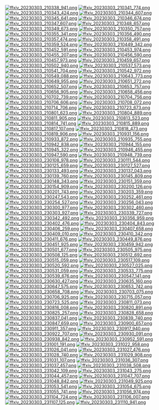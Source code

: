 [![ffxiv_20230303_210338_941.png](./image_j_thumb/ffxiv_20230303_210338_941.png.thumb.jpg)](./image_j/ffxiv_20230303_210338_941.png) 
[![ffxiv_20230303_210341_774.png](./image_j_thumb/ffxiv_20230303_210341_774.png.thumb.jpg)](./image_j/ffxiv_20230303_210341_774.png) 
[![ffxiv_20230303_210343_424.png](./image_j_thumb/ffxiv_20230303_210343_424.png.thumb.jpg)](./image_j/ffxiv_20230303_210343_424.png) 
[![ffxiv_20230303_210344_607.png](./image_j_thumb/ffxiv_20230303_210344_607.png.thumb.jpg)](./image_j/ffxiv_20230303_210344_607.png) 
[![ffxiv_20230303_210345_641.png](./image_j_thumb/ffxiv_20230303_210345_641.png.thumb.jpg)](./image_j/ffxiv_20230303_210345_641.png) 
[![ffxiv_20230303_210346_674.png](./image_j_thumb/ffxiv_20230303_210346_674.png.thumb.jpg)](./image_j/ffxiv_20230303_210346_674.png) 
[![ffxiv_20230303_210347_607.png](./image_j_thumb/ffxiv_20230303_210347_607.png.thumb.jpg)](./image_j/ffxiv_20230303_210347_607.png) 
[![ffxiv_20230303_210348_657.png](./image_j_thumb/ffxiv_20230303_210348_657.png.thumb.jpg)](./image_j/ffxiv_20230303_210348_657.png) 
[![ffxiv_20230303_210349_673.png](./image_j_thumb/ffxiv_20230303_210349_673.png.thumb.jpg)](./image_j/ffxiv_20230303_210349_673.png) 
[![ffxiv_20230303_210350_757.png](./image_j_thumb/ffxiv_20230303_210350_757.png.thumb.jpg)](./image_j/ffxiv_20230303_210350_757.png) 
[![ffxiv_20230303_210355_341.png](./image_j_thumb/ffxiv_20230303_210355_341.png.thumb.jpg)](./image_j/ffxiv_20230303_210355_341.png) 
[![ffxiv_20230303_210356_490.png](./image_j_thumb/ffxiv_20230303_210356_490.png.thumb.jpg)](./image_j/ffxiv_20230303_210356_490.png) 
[![ffxiv_20230303_210357_474.png](./image_j_thumb/ffxiv_20230303_210357_474.png.thumb.jpg)](./image_j/ffxiv_20230303_210357_474.png) 
[![ffxiv_20230303_210358_491.png](./image_j_thumb/ffxiv_20230303_210358_491.png.thumb.jpg)](./image_j/ffxiv_20230303_210358_491.png) 
[![ffxiv_20230303_210359_524.png](./image_j_thumb/ffxiv_20230303_210359_524.png.thumb.jpg)](./image_j/ffxiv_20230303_210359_524.png) 
[![ffxiv_20230303_210449_342.png](./image_j_thumb/ffxiv_20230303_210449_342.png.thumb.jpg)](./image_j/ffxiv_20230303_210449_342.png) 
[![ffxiv_20230303_210452_591.png](./image_j_thumb/ffxiv_20230303_210452_591.png.thumb.jpg)](./image_j/ffxiv_20230303_210452_591.png) 
[![ffxiv_20230303_210453_974.png](./image_j_thumb/ffxiv_20230303_210453_974.png.thumb.jpg)](./image_j/ffxiv_20230303_210453_974.png) 
[![ffxiv_20230303_210455_207.png](./image_j_thumb/ffxiv_20230303_210455_207.png.thumb.jpg)](./image_j/ffxiv_20230303_210455_207.png) 
[![ffxiv_20230303_210456_590.png](./image_j_thumb/ffxiv_20230303_210456_590.png.thumb.jpg)](./image_j/ffxiv_20230303_210456_590.png) 
[![ffxiv_20230303_210457_973.png](./image_j_thumb/ffxiv_20230303_210457_973.png.thumb.jpg)](./image_j/ffxiv_20230303_210457_973.png) 
[![ffxiv_20230303_210459_657.png](./image_j_thumb/ffxiv_20230303_210459_657.png.thumb.jpg)](./image_j/ffxiv_20230303_210459_657.png) 
[![ffxiv_20230303_210502_940.png](./image_j_thumb/ffxiv_20230303_210502_940.png.thumb.jpg)](./image_j/ffxiv_20230303_210502_940.png) 
[![ffxiv_20230303_210537_573.png](./image_j_thumb/ffxiv_20230303_210537_573.png.thumb.jpg)](./image_j/ffxiv_20230303_210537_573.png) 
[![ffxiv_20230303_210541_704.png](./image_j_thumb/ffxiv_20230303_210541_704.png.thumb.jpg)](./image_j/ffxiv_20230303_210541_704.png) 
[![ffxiv_20230303_210542_972.png](./image_j_thumb/ffxiv_20230303_210542_972.png.thumb.jpg)](./image_j/ffxiv_20230303_210542_972.png) 
[![ffxiv_20230303_210549_088.png](./image_j_thumb/ffxiv_20230303_210549_088.png.thumb.jpg)](./image_j/ffxiv_20230303_210549_088.png) 
[![ffxiv_20230303_210643_773.png](./image_j_thumb/ffxiv_20230303_210643_773.png.thumb.jpg)](./image_j/ffxiv_20230303_210643_773.png) 
[![ffxiv_20230303_210649_955.png](./image_j_thumb/ffxiv_20230303_210649_955.png.thumb.jpg)](./image_j/ffxiv_20230303_210649_955.png) 
[![ffxiv_20230303_210651_272.png](./image_j_thumb/ffxiv_20230303_210651_272.png.thumb.jpg)](./image_j/ffxiv_20230303_210651_272.png) 
[![ffxiv_20230303_210652_507.png](./image_j_thumb/ffxiv_20230303_210652_507.png.thumb.jpg)](./image_j/ffxiv_20230303_210652_507.png) 
[![ffxiv_20230303_210653_757.png](./image_j_thumb/ffxiv_20230303_210653_757.png.thumb.jpg)](./image_j/ffxiv_20230303_210653_757.png) 
[![ffxiv_20230303_210656_905.png](./image_j_thumb/ffxiv_20230303_210656_905.png.thumb.jpg)](./image_j/ffxiv_20230303_210656_905.png) 
[![ffxiv_20230303_210658_456.png](./image_j_thumb/ffxiv_20230303_210658_456.png.thumb.jpg)](./image_j/ffxiv_20230303_210658_456.png) 
[![ffxiv_20230303_210702_739.png](./image_j_thumb/ffxiv_20230303_210702_739.png.thumb.jpg)](./image_j/ffxiv_20230303_210702_739.png) 
[![ffxiv_20230303_210704_756.png](./image_j_thumb/ffxiv_20230303_210704_756.png.thumb.jpg)](./image_j/ffxiv_20230303_210704_756.png) 
[![ffxiv_20230303_210706_606.png](./image_j_thumb/ffxiv_20230303_210706_606.png.thumb.jpg)](./image_j/ffxiv_20230303_210706_606.png) 
[![ffxiv_20230303_210708_072.png](./image_j_thumb/ffxiv_20230303_210708_072.png.thumb.jpg)](./image_j/ffxiv_20230303_210708_072.png) 
[![ffxiv_20230303_210714_706.png](./image_j_thumb/ffxiv_20230303_210714_706.png.thumb.jpg)](./image_j/ffxiv_20230303_210714_706.png) 
[![ffxiv_20230303_210723_673.png](./image_j_thumb/ffxiv_20230303_210723_673.png.thumb.jpg)](./image_j/ffxiv_20230303_210723_673.png) 
[![ffxiv_20230303_210801_623.png](./image_j_thumb/ffxiv_20230303_210801_623.png.thumb.jpg)](./image_j/ffxiv_20230303_210801_623.png) 
[![ffxiv_20230303_210804_889.png](./image_j_thumb/ffxiv_20230303_210804_889.png.thumb.jpg)](./image_j/ffxiv_20230303_210804_889.png) 
[![ffxiv_20230303_210811_905.png](./image_j_thumb/ffxiv_20230303_210811_905.png.thumb.jpg)](./image_j/ffxiv_20230303_210811_905.png) 
[![ffxiv_20230303_210813_523.png](./image_j_thumb/ffxiv_20230303_210813_523.png.thumb.jpg)](./image_j/ffxiv_20230303_210813_523.png) 
[![ffxiv_20230303_210814_741.png](./image_j_thumb/ffxiv_20230303_210814_741.png.thumb.jpg)](./image_j/ffxiv_20230303_210814_741.png) 
[![ffxiv_20230303_210815_889.png](./image_j_thumb/ffxiv_20230303_210815_889.png.thumb.jpg)](./image_j/ffxiv_20230303_210815_889.png) 
[![ffxiv_20230303_210817_107.png](./image_j_thumb/ffxiv_20230303_210817_107.png.thumb.jpg)](./image_j/ffxiv_20230303_210817_107.png) 
[![ffxiv_20230303_210818_473.png](./image_j_thumb/ffxiv_20230303_210818_473.png.thumb.jpg)](./image_j/ffxiv_20230303_210818_473.png) 
[![ffxiv_20230303_210819_906.png](./image_j_thumb/ffxiv_20230303_210819_906.png.thumb.jpg)](./image_j/ffxiv_20230303_210819_906.png) 
[![ffxiv_20230303_210931_156.png](./image_j_thumb/ffxiv_20230303_210931_156.png.thumb.jpg)](./image_j/ffxiv_20230303_210931_156.png) 
[![ffxiv_20230303_210933_872.png](./image_j_thumb/ffxiv_20230303_210933_872.png.thumb.jpg)](./image_j/ffxiv_20230303_210933_872.png) 
[![ffxiv_20230303_210935_755.png](./image_j_thumb/ffxiv_20230303_210935_755.png.thumb.jpg)](./image_j/ffxiv_20230303_210935_755.png) 
[![ffxiv_20230303_210942_838.png](./image_j_thumb/ffxiv_20230303_210942_838.png.thumb.jpg)](./image_j/ffxiv_20230303_210942_838.png) 
[![ffxiv_20230303_210944_155.png](./image_j_thumb/ffxiv_20230303_210944_155.png.thumb.jpg)](./image_j/ffxiv_20230303_210944_155.png) 
[![ffxiv_20230303_210945_322.png](./image_j_thumb/ffxiv_20230303_210945_322.png.thumb.jpg)](./image_j/ffxiv_20230303_210945_322.png) 
[![ffxiv_20230303_210946_455.png](./image_j_thumb/ffxiv_20230303_210946_455.png.thumb.jpg)](./image_j/ffxiv_20230303_210946_455.png) 
[![ffxiv_20230303_210947_590.png](./image_j_thumb/ffxiv_20230303_210947_590.png.thumb.jpg)](./image_j/ffxiv_20230303_210947_590.png) 
[![ffxiv_20230303_210948_739.png](./image_j_thumb/ffxiv_20230303_210948_739.png.thumb.jpg)](./image_j/ffxiv_20230303_210948_739.png) 
[![ffxiv_20230303_230108_978.png](./image_j_thumb/ffxiv_20230303_230108_978.png.thumb.jpg)](./image_j/ffxiv_20230303_230108_978.png) 
[![ffxiv_20230303_230111_544.png](./image_j_thumb/ffxiv_20230303_230111_544.png.thumb.jpg)](./image_j/ffxiv_20230303_230111_544.png) 
[![ffxiv_20230303_230125_659.png](./image_j_thumb/ffxiv_20230303_230125_659.png.thumb.jpg)](./image_j/ffxiv_20230303_230125_659.png) 
[![ffxiv_20230303_230127_527.png](./image_j_thumb/ffxiv_20230303_230127_527.png.thumb.jpg)](./image_j/ffxiv_20230303_230127_527.png) 
[![ffxiv_20230303_230133_493.png](./image_j_thumb/ffxiv_20230303_230133_493.png.thumb.jpg)](./image_j/ffxiv_20230303_230133_493.png) 
[![ffxiv_20230303_230137_043.png](./image_j_thumb/ffxiv_20230303_230137_043.png.thumb.jpg)](./image_j/ffxiv_20230303_230137_043.png) 
[![ffxiv_20230303_230139_760.png](./image_j_thumb/ffxiv_20230303_230139_760.png.thumb.jpg)](./image_j/ffxiv_20230303_230139_760.png) 
[![ffxiv_20230303_230145_809.png](./image_j_thumb/ffxiv_20230303_230145_809.png.thumb.jpg)](./image_j/ffxiv_20230303_230145_809.png) 
[![ffxiv_20230303_230148_343.png](./image_j_thumb/ffxiv_20230303_230148_343.png.thumb.jpg)](./image_j/ffxiv_20230303_230148_343.png) 
[![ffxiv_20230303_230151_359.png](./image_j_thumb/ffxiv_20230303_230151_359.png.thumb.jpg)](./image_j/ffxiv_20230303_230151_359.png) 
[![ffxiv_20230303_230154_909.png](./image_j_thumb/ffxiv_20230303_230154_909.png.thumb.jpg)](./image_j/ffxiv_20230303_230154_909.png) 
[![ffxiv_20230303_230200_126.png](./image_j_thumb/ffxiv_20230303_230200_126.png.thumb.jpg)](./image_j/ffxiv_20230303_230200_126.png) 
[![ffxiv_20230303_230201_743.png](./image_j_thumb/ffxiv_20230303_230201_743.png.thumb.jpg)](./image_j/ffxiv_20230303_230201_743.png) 
[![ffxiv_20230303_230203_359.png](./image_j_thumb/ffxiv_20230303_230203_359.png.thumb.jpg)](./image_j/ffxiv_20230303_230203_359.png) 
[![ffxiv_20230303_230247_543.png](./image_j_thumb/ffxiv_20230303_230247_543.png.thumb.jpg)](./image_j/ffxiv_20230303_230247_543.png) 
[![ffxiv_20230303_230252_461.png](./image_j_thumb/ffxiv_20230303_230252_461.png.thumb.jpg)](./image_j/ffxiv_20230303_230252_461.png) 
[![ffxiv_20230303_230254_527.png](./image_j_thumb/ffxiv_20230303_230254_527.png.thumb.jpg)](./image_j/ffxiv_20230303_230254_527.png) 
[![ffxiv_20230303_230256_043.png](./image_j_thumb/ffxiv_20230303_230256_043.png.thumb.jpg)](./image_j/ffxiv_20230303_230256_043.png) 
[![ffxiv_20230303_230300_977.png](./image_j_thumb/ffxiv_20230303_230300_977.png.thumb.jpg)](./image_j/ffxiv_20230303_230300_977.png) 
[![ffxiv_20230303_230302_460.png](./image_j_thumb/ffxiv_20230303_230302_460.png.thumb.jpg)](./image_j/ffxiv_20230303_230302_460.png) 
[![ffxiv_20230303_230303_927.png](./image_j_thumb/ffxiv_20230303_230303_927.png.thumb.jpg)](./image_j/ffxiv_20230303_230303_927.png) 
[![ffxiv_20230303_230339_727.png](./image_j_thumb/ffxiv_20230303_230339_727.png.thumb.jpg)](./image_j/ffxiv_20230303_230339_727.png) 
[![ffxiv_20230303_230342_492.png](./image_j_thumb/ffxiv_20230303_230342_492.png.thumb.jpg)](./image_j/ffxiv_20230303_230342_492.png) 
[![ffxiv_20230303_230356_959.png](./image_j_thumb/ffxiv_20230303_230356_959.png.thumb.jpg)](./image_j/ffxiv_20230303_230356_959.png) 
[![ffxiv_20230303_230402_476.png](./image_j_thumb/ffxiv_20230303_230402_476.png.thumb.jpg)](./image_j/ffxiv_20230303_230402_476.png) 
[![ffxiv_20230303_230404_843.png](./image_j_thumb/ffxiv_20230303_230404_843.png.thumb.jpg)](./image_j/ffxiv_20230303_230404_843.png) 
[![ffxiv_20230303_230406_259.png](./image_j_thumb/ffxiv_20230303_230406_259.png.thumb.jpg)](./image_j/ffxiv_20230303_230406_259.png) 
[![ffxiv_20230303_230407_658.png](./image_j_thumb/ffxiv_20230303_230407_658.png.thumb.jpg)](./image_j/ffxiv_20230303_230407_658.png) 
[![ffxiv_20230303_230409_010.png](./image_j_thumb/ffxiv_20230303_230409_010.png.thumb.jpg)](./image_j/ffxiv_20230303_230409_010.png) 
[![ffxiv_20230303_230410_342.png](./image_j_thumb/ffxiv_20230303_230410_342.png.thumb.jpg)](./image_j/ffxiv_20230303_230410_342.png) 
[![ffxiv_20230303_230411_676.png](./image_j_thumb/ffxiv_20230303_230411_676.png.thumb.jpg)](./image_j/ffxiv_20230303_230411_676.png) 
[![ffxiv_20230303_230449_876.png](./image_j_thumb/ffxiv_20230303_230449_876.png.thumb.jpg)](./image_j/ffxiv_20230303_230449_876.png) 
[![ffxiv_20230303_230451_925.png](./image_j_thumb/ffxiv_20230303_230451_925.png.thumb.jpg)](./image_j/ffxiv_20230303_230451_925.png) 
[![ffxiv_20230303_230459_942.png](./image_j_thumb/ffxiv_20230303_230459_942.png.thumb.jpg)](./image_j/ffxiv_20230303_230459_942.png) 
[![ffxiv_20230303_230501_677.png](./image_j_thumb/ffxiv_20230303_230501_677.png.thumb.jpg)](./image_j/ffxiv_20230303_230501_677.png) 
[![ffxiv_20230303_230505_975.png](./image_j_thumb/ffxiv_20230303_230505_975.png.thumb.jpg)](./image_j/ffxiv_20230303_230505_975.png) 
[![ffxiv_20230303_230508_125.png](./image_j_thumb/ffxiv_20230303_230508_125.png.thumb.jpg)](./image_j/ffxiv_20230303_230508_125.png) 
[![ffxiv_20230303_230512_692.png](./image_j_thumb/ffxiv_20230303_230512_692.png.thumb.jpg)](./image_j/ffxiv_20230303_230512_692.png) 
[![ffxiv_20230303_230515_059.png](./image_j_thumb/ffxiv_20230303_230515_059.png.thumb.jpg)](./image_j/ffxiv_20230303_230515_059.png) 
[![ffxiv_20230303_230517_109.png](./image_j_thumb/ffxiv_20230303_230517_109.png.thumb.jpg)](./image_j/ffxiv_20230303_230517_109.png) 
[![ffxiv_20230303_230520_592.png](./image_j_thumb/ffxiv_20230303_230520_592.png.thumb.jpg)](./image_j/ffxiv_20230303_230520_592.png) 
[![ffxiv_20230303_230527_025.png](./image_j_thumb/ffxiv_20230303_230527_025.png.thumb.jpg)](./image_j/ffxiv_20230303_230527_025.png) 
[![ffxiv_20230303_230531_059.png](./image_j_thumb/ffxiv_20230303_230531_059.png.thumb.jpg)](./image_j/ffxiv_20230303_230531_059.png) 
[![ffxiv_20230303_230533_775.png](./image_j_thumb/ffxiv_20230303_230533_775.png.thumb.jpg)](./image_j/ffxiv_20230303_230533_775.png) 
[![ffxiv_20230303_230539_676.png](./image_j_thumb/ffxiv_20230303_230539_676.png.thumb.jpg)](./image_j/ffxiv_20230303_230539_676.png) 
[![ffxiv_20230303_230547_141.png](./image_j_thumb/ffxiv_20230303_230547_141.png.thumb.jpg)](./image_j/ffxiv_20230303_230547_141.png) 
[![ffxiv_20230303_230630_427.png](./image_j_thumb/ffxiv_20230303_230630_427.png.thumb.jpg)](./image_j/ffxiv_20230303_230630_427.png) 
[![ffxiv_20230303_230635_160.png](./image_j_thumb/ffxiv_20230303_230635_160.png.thumb.jpg)](./image_j/ffxiv_20230303_230635_160.png) 
[![ffxiv_20230303_230647_575.png](./image_j_thumb/ffxiv_20230303_230647_575.png.thumb.jpg)](./image_j/ffxiv_20230303_230647_575.png) 
[![ffxiv_20230303_230653_742.png](./image_j_thumb/ffxiv_20230303_230653_742.png.thumb.jpg)](./image_j/ffxiv_20230303_230653_742.png) 
[![ffxiv_20230303_230658_708.png](./image_j_thumb/ffxiv_20230303_230658_708.png.thumb.jpg)](./image_j/ffxiv_20230303_230658_708.png) 
[![ffxiv_20230303_230703_075.png](./image_j_thumb/ffxiv_20230303_230703_075.png.thumb.jpg)](./image_j/ffxiv_20230303_230703_075.png) 
[![ffxiv_20230303_230706_925.png](./image_j_thumb/ffxiv_20230303_230706_925.png.thumb.jpg)](./image_j/ffxiv_20230303_230706_925.png) 
[![ffxiv_20230303_230715_057.png](./image_j_thumb/ffxiv_20230303_230715_057.png.thumb.jpg)](./image_j/ffxiv_20230303_230715_057.png) 
[![ffxiv_20230303_230723_525.png](./image_j_thumb/ffxiv_20230303_230723_525.png.thumb.jpg)](./image_j/ffxiv_20230303_230723_525.png) 
[![ffxiv_20230303_230811_073.png](./image_j_thumb/ffxiv_20230303_230811_073.png.thumb.jpg)](./image_j/ffxiv_20230303_230811_073.png) 
[![ffxiv_20230303_230816_008.png](./image_j_thumb/ffxiv_20230303_230816_008.png.thumb.jpg)](./image_j/ffxiv_20230303_230816_008.png) 
[![ffxiv_20230303_230820_891.png](./image_j_thumb/ffxiv_20230303_230820_891.png.thumb.jpg)](./image_j/ffxiv_20230303_230820_891.png) 
[![ffxiv_20230303_230825_257.png](./image_j_thumb/ffxiv_20230303_230825_257.png.thumb.jpg)](./image_j/ffxiv_20230303_230825_257.png) 
[![ffxiv_20230303_230828_658.png](./image_j_thumb/ffxiv_20230303_230828_658.png.thumb.jpg)](./image_j/ffxiv_20230303_230828_658.png) 
[![ffxiv_20230303_230837_041.png](./image_j_thumb/ffxiv_20230303_230837_041.png.thumb.jpg)](./image_j/ffxiv_20230303_230837_041.png) 
[![ffxiv_20230303_230839_740.png](./image_j_thumb/ffxiv_20230303_230839_740.png.thumb.jpg)](./image_j/ffxiv_20230303_230839_740.png) 
[![ffxiv_20230303_230847_659.png](./image_j_thumb/ffxiv_20230303_230847_659.png.thumb.jpg)](./image_j/ffxiv_20230303_230847_659.png) 
[![ffxiv_20230303_230900_657.png](./image_j_thumb/ffxiv_20230303_230900_657.png.thumb.jpg)](./image_j/ffxiv_20230303_230900_657.png) 
[![ffxiv_20230303_230911_357.png](./image_j_thumb/ffxiv_20230303_230911_357.png.thumb.jpg)](./image_j/ffxiv_20230303_230911_357.png) 
[![ffxiv_20230303_230917_940.png](./image_j_thumb/ffxiv_20230303_230917_940.png.thumb.jpg)](./image_j/ffxiv_20230303_230917_940.png) 
[![ffxiv_20230303_230922_707.png](./image_j_thumb/ffxiv_20230303_230922_707.png.thumb.jpg)](./image_j/ffxiv_20230303_230922_707.png) 
[![ffxiv_20230303_230930_091.png](./image_j_thumb/ffxiv_20230303_230930_091.png.thumb.jpg)](./image_j/ffxiv_20230303_230930_091.png) 
[![ffxiv_20230303_230938_842.png](./image_j_thumb/ffxiv_20230303_230938_842.png.thumb.jpg)](./image_j/ffxiv_20230303_230938_842.png) 
[![ffxiv_20230303_230952_591.png](./image_j_thumb/ffxiv_20230303_230952_591.png.thumb.jpg)](./image_j/ffxiv_20230303_230952_591.png) 
[![ffxiv_20230303_231001_191.png](./image_j_thumb/ffxiv_20230303_231001_191.png.thumb.jpg)](./image_j/ffxiv_20230303_231001_191.png) 
[![ffxiv_20230303_231022_958.png](./image_j_thumb/ffxiv_20230303_231022_958.png.thumb.jpg)](./image_j/ffxiv_20230303_231022_958.png) 
[![ffxiv_20230303_231026_041.png](./image_j_thumb/ffxiv_20230303_231026_041.png.thumb.jpg)](./image_j/ffxiv_20230303_231026_041.png) 
[![ffxiv_20230303_231027_476.png](./image_j_thumb/ffxiv_20230303_231027_476.png.thumb.jpg)](./image_j/ffxiv_20230303_231027_476.png) 
[![ffxiv_20230303_231028_740.png](./image_j_thumb/ffxiv_20230303_231028_740.png.thumb.jpg)](./image_j/ffxiv_20230303_231028_740.png) 
[![ffxiv_20230303_231029_908.png](./image_j_thumb/ffxiv_20230303_231029_908.png.thumb.jpg)](./image_j/ffxiv_20230303_231029_908.png) 
[![ffxiv_20230303_231031_107.png](./image_j_thumb/ffxiv_20230303_231031_107.png.thumb.jpg)](./image_j/ffxiv_20230303_231031_107.png) 
[![ffxiv_20230303_231036_307.png](./image_j_thumb/ffxiv_20230303_231036_307.png.thumb.jpg)](./image_j/ffxiv_20230303_231036_307.png) 
[![ffxiv_20230303_231037_457.png](./image_j_thumb/ffxiv_20230303_231037_457.png.thumb.jpg)](./image_j/ffxiv_20230303_231037_457.png) 
[![ffxiv_20230303_231038_508.png](./image_j_thumb/ffxiv_20230303_231038_508.png.thumb.jpg)](./image_j/ffxiv_20230303_231038_508.png) 
[![ffxiv_20230303_231042_109.png](./image_j_thumb/ffxiv_20230303_231042_109.png.thumb.jpg)](./image_j/ffxiv_20230303_231042_109.png) 
[![ffxiv_20230303_231043_275.png](./image_j_thumb/ffxiv_20230303_231043_275.png.thumb.jpg)](./image_j/ffxiv_20230303_231043_275.png) 
[![ffxiv_20230303_231044_457.png](./image_j_thumb/ffxiv_20230303_231044_457.png.thumb.jpg)](./image_j/ffxiv_20230303_231044_457.png) 
[![ffxiv_20230303_231047_707.png](./image_j_thumb/ffxiv_20230303_231047_707.png.thumb.jpg)](./image_j/ffxiv_20230303_231047_707.png) 
[![ffxiv_20230303_231048_842.png](./image_j_thumb/ffxiv_20230303_231048_842.png.thumb.jpg)](./image_j/ffxiv_20230303_231048_842.png) 
[![ffxiv_20230303_231049_925.png](./image_j_thumb/ffxiv_20230303_231049_925.png.thumb.jpg)](./image_j/ffxiv_20230303_231049_925.png) 
[![ffxiv_20230303_231053_541.png](./image_j_thumb/ffxiv_20230303_231053_541.png.thumb.jpg)](./image_j/ffxiv_20230303_231053_541.png) 
[![ffxiv_20230303_231054_675.png](./image_j_thumb/ffxiv_20230303_231054_675.png.thumb.jpg)](./image_j/ffxiv_20230303_231054_675.png) 
[![ffxiv_20230303_231055_741.png](./image_j_thumb/ffxiv_20230303_231055_741.png.thumb.jpg)](./image_j/ffxiv_20230303_231055_741.png) 
[![ffxiv_20230303_231056_974.png](./image_j_thumb/ffxiv_20230303_231056_974.png.thumb.jpg)](./image_j/ffxiv_20230303_231056_974.png) 
[![ffxiv_20230303_231104_724.png](./image_j_thumb/ffxiv_20230303_231104_724.png.thumb.jpg)](./image_j/ffxiv_20230303_231104_724.png) 
[![ffxiv_20230303_231106_007.png](./image_j_thumb/ffxiv_20230303_231106_007.png.thumb.jpg)](./image_j/ffxiv_20230303_231106_007.png) 
[![ffxiv_20230303_231107_125.png](./image_j_thumb/ffxiv_20230303_231107_125.png.thumb.jpg)](./image_j/ffxiv_20230303_231107_125.png) 
[![ffxiv_20230303_231110_941.png](./image_j_thumb/ffxiv_20230303_231110_941.png.thumb.jpg)](./image_j/ffxiv_20230303_231110_941.png) 
